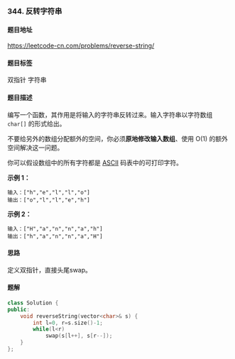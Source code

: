 ### 344. 反转字符串

#### 题目地址

https://leetcode-cn.com/problems/reverse-string/

#### 题目标签

双指针	字符串

#### 题目描述

编写一个函数，其作用是将输入的字符串反转过来。输入字符串以字符数组 `char[]` 的形式给出。

不要给另外的数组分配额外的空间，你必须**原地修改输入数组**、使用 O(1) 的额外空间解决这一问题。

你可以假设数组中的所有字符都是 [ASCII](https://baike.baidu.com/item/ASCII) 码表中的可打印字符。

**示例 1：**

```
输入：["h","e","l","l","o"]
输出：["o","l","l","e","h"]
```

**示例 2：**

```
输入：["H","a","n","n","a","h"]
输出：["h","a","n","n","a","H"]
```

#### 思路

定义双指针，直接头尾swap。

#### 题解

```c++
class Solution {
public:
    void reverseString(vector<char>& s) {
        int l=0, r=s.size()-1;
        while(l<r)
            swap(s[l++], s[r--]);
    }
};
```

